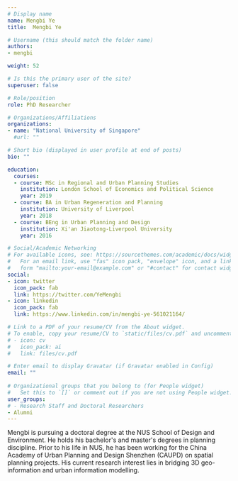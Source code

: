 ```yaml
---
# Display name
name: Mengbi Ye
title:  Mengbi Ye

# Username (this should match the folder name)
authors:
- mengbi

weight: 52

# Is this the primary user of the site?
superuser: false

# Role/position
role: PhD Researcher

# Organizations/Affiliations
organizations:
- name: "National University of Singapore"
  #url: ""

# Short bio (displayed in user profile at end of posts)
bio: ""

education:
  courses:
  - course: MSc in Regional and Urban Planning Studies
    institution: London School of Economics and Political Science
    year: 2019
  - course: BA in Urban Regeneration and Planning
    institution: University of Liverpool
    year: 2018
  - course: BEng in Urban Planning and Design
    institution: Xi'an Jiaotong-Liverpool University
    year: 2016

# Social/Academic Networking
# For available icons, see: https://sourcethemes.com/academic/docs/widgets/#icons
#   For an email link, use "fas" icon pack, "envelope" icon, and a link in the
#   form "mailto:your-email@example.com" or "#contact" for contact widget.
social:
- icon: twitter
  icon_pack: fab
  link: https://twitter.com/YeMengbi
- icon: linkedin
  icon_pack: fab
  link: https://www.linkedin.com/in/mengbi-ye-561021164/

# Link to a PDF of your resume/CV from the About widget.
# To enable, copy your resume/CV to `static/files/cv.pdf` and uncomment the lines below.  
# - icon: cv
#   icon_pack: ai
#   link: files/cv.pdf

# Enter email to display Gravatar (if Gravatar enabled in Config)
email: ""
  
# Organizational groups that you belong to (for People widget)
#   Set this to `[]` or comment out if you are not using People widget.  
user_groups:
# - Research Staff and Doctoral Researchers
- Alumni
---
```


Mengbi is pursuing a doctoral degree at the NUS School of Design and Environment.
He holds his bachelor's and master's degrees in planning discipline.
Prior to his life in NUS, he has been working for the China Academy of Urban Planning and Design Shenzhen (CAUPD) on spatial planning projects.
His current research interest lies in bridging 3D geo-information and urban information modelling.
